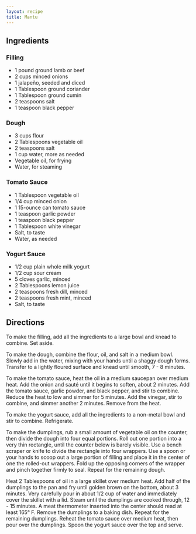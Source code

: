 ```yaml
---
layout: recipe
title: Mantu
---
```


## Ingredients

### Filling

* 1 pound ground lamb or beef
* 2 cups minced onions
* 1 jalapeño, seeded and diced
* 1 Tablespoon ground coriander
* 1 Tablespoon ground cumin
* 2 teaspoons salt
* 1 teaspoon black pepper

### Dough

* 3 cups flour
* 2 Tablespoons vegetable oil
* 2 teaspoons salt
* 1 cup water, more as needed
* Vegetable oil, for frying
* Water, for steaming

### Tomato Sauce

* 1 Tablespoon vegetable oil
* 1/4 cup minced onion
* 1 15-ounce can tomato sauce
* 1 teaspoon garlic powder
* 1 teaspoon black pepper
* 1 Tablespoon white vinegar
* Salt, to taste
* Water, as needed

### Yogurt Sauce

* 1/2 cup plain whole milk yogurt
* 1/2 cup sour cream
* 5 cloves garlic, minced
* 2 Tablespoons lemon juice
* 2 teaspoons fresh dill, minced
* 2 teaspoons fresh mint, minced
* Salt, to taste

## Directions

To make the filling, add all the ingredients to a large bowl and knead to combine. Set aside.

To make the dough, combine the flour, oil, and salt in a medium bowl. Slowly add in the water, mixing with your hands until a shaggy dough forms. Transfer to a lightly floured surface and knead until smooth, 7 - 8 minutes.

To make the tomato sauce, heat the oil in a medium saucepan over medium heat. Add the onion and sauté until it begins to soften, about 2 minutes. Add the tomato sauce, garlic powder, and black pepper, and stir to combine. Reduce the heat to low and simmer for 5 minutes. Add the vinegar, stir to combine, and simmer another 2 minutes. Remove from the heat.

To make the yogurt sauce, add all the ingredients to a non-metal bowl and stir to combine. Refrigerate.

To make the dumplings, rub a small amount of vegetable oil on the counter, then divide the dough into four equal portions. Roll out one portion into a very thin rectangle, until the counter below is barely visible. Use a bench scraper or knife to divide the rectangle into four wrappers. Use a spoon or your hands to scoop out a large portion of filling and place it in the center of one the rolled-out wrappers. Fold up the opposing corners of the wrapper and pinch together firmly to seal. Repeat for the remaining dough.

Heat 2 Tablespoons of oil in a large skillet over medium heat. Add half of the dumplings to the pan and fry until golden brown on the bottom, about 3 minutes. Very carefully pour in about 1/2 cup of water and immediately cover the skillet with a lid. Steam until the dumplings are cooked through, 12 - 15 minutes. A meat thermometer inserted into the center should read at least 165° F. Remove the dumplings to a baking dish. Repeat for the remaining dumplings. Reheat the tomato sauce over medium heat, then pour over the dumplings. Spoon the yogurt sauce over the top and serve.
